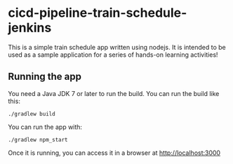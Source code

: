 # cicd-pipeline-train-schedule-jenkins

This is a simple train schedule app written using nodejs. It is intended to be used as a sample application for a series of hands-on learning activities!

## Running the app

You need a Java JDK 7 or later to run the build. You can run the build like this:

    ./gradlew build

You can run the app with:

    ./gradlew npm_start

Once it is running, you can access it in a browser at [http://localhost:3000](http://localhost:3000)
